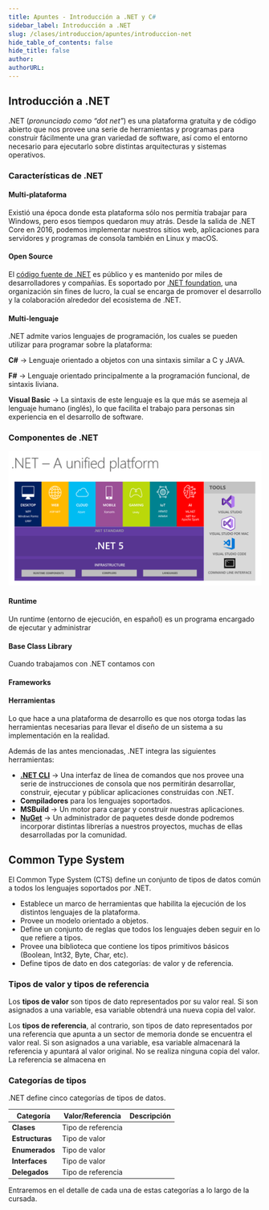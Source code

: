 ```yaml
---
title: Apuntes - Introducción a .NET y C#
sidebar_label: Introducción a .NET
slug: /clases/introduccion/apuntes/introduccion-net
hide_table_of_contents: false
hide_title: false
author: 
authorURL: 
---
```


## Introducción a .NET
.NET (*pronunciado como “dot net”*) es una plataforma gratuita y de código abierto que nos provee una serie de herramientas y programas para construir fácilmente una gran variedad de software, así como el entorno necesario para ejecutarlo sobre distintas arquitecturas y sistemas operativos. 

### Características de .NET

#### Multi-plataforma
Existió una época donde esta plataforma sólo nos permitía trabajar para Windows, pero esos tiempos quedaron muy atrás. Desde la salida de .NET Core en 2016, podemos implementar nuestros sitios web, aplicaciones para servidores y programas de consola también en Linux y macOS. 

#### Open Source
El [código fuente de .NET](https://github.com/dotnet) es público y es mantenido por miles de desarrolladores y compañias. Es soportado por [.NET foundation](https://dotnetfoundation.org/), una organización sin fines de lucro, la cual se encarga de promover el desarrollo y la colaboración alrededor del ecosistema de .NET.

#### Multi-lenguaje
.NET admite varios lenguajes de programación, los cuales se pueden utilizar para programar sobre la plataforma:

**C#** → Lenguaje orientado a objetos con una sintaxis similar a C y JAVA.

**F#** →  Lenguaje orientado principalmente a la programación funcional, de sintaxis liviana.

**Visual Basic** → La sintaxis de este lenguaje es la que más se asemeja al lenguaje humano (inglés), lo que facilita el trabajo para personas sin experiencia en el desarrollo de software. 

### Componentes de .NET
![.NET Platform](/clases/00-introduccion/apuntes/dotnet5_platform.png)

#### Runtime
Un runtime (entorno de ejecución, en español) es un programa encargado de ejecutar y administrar 

#### Base Class Library
Cuando trabajamos con .NET contamos con

#### Frameworks

#### Herramientas 
Lo que hace a una plataforma de desarrollo es que nos otorga todas las herramientas necesarias para llevar el diseño de un sistema a su implementación en la realidad. 

Además de las antes mencionadas, .NET integra las siguientes herramientas:
* __[.NET CLI](https://docs.microsoft.com/en-us/dotnet/core/tools/)__ → Una interfaz de línea de comandos que nos provee una serie de instrucciones de consola que nos permitirán desarrollar, construir, ejecutar y públicar aplicaciones construidas con .NET. 
* __Compiladores__ para los lenguajes soportados.
* __MSBuild__ → Un motor para cargar y construir nuestras aplicaciones.
* __[NuGet](https://www.nuget.org/)__ → Un administrador de paquetes desde donde podremos incorporar distintas librerías a nuestros proyectos, muchas de ellas desarrolladas por la comunidad.

## Common Type System
El Common Type System (CTS) define un conjunto de tipos de datos común a todos los lenguajes soportados por .NET. 

* Establece un marco de herramientas que habilita la ejecución de los distintos lenguajes de la plataforma. 
* Provee un modelo orientado a objetos. 
* Define un conjunto de reglas que todos los lenguajes deben seguir en lo que refiere a tipos.
* Provee una biblioteca que contiene los tipos primitivos básicos (Boolean, Int32, Byte, Char, etc). 
* Define tipos de dato en dos categorías: de valor y de referencia.

### Tipos de valor y tipos de referencia
Los **tipos de valor** son tipos de dato representados por su valor real. Si son asignados a una variable, esa variable obtendrá una nueva copia del valor. 

Los **tipos de referencia**, al contrario, son tipos de dato representados por una referencia que apunta a un sector de memoria donde se encuentra el valor real. Si son asignados a una variable, esa variable almacenará la referencia y apuntará al valor original. No se realiza ninguna copia del valor.
La referencia se almacena en 

### Categorías de tipos
.NET define cinco categorías de tipos de datos.

| Categoría       | Valor/Referencia   | Descripción |
| --------------- | ------------------ | ----------- |
| **Clases**      | Tipo de referencia |             |
| **Estructuras** | Tipo de valor      |             |
| **Enumerados** | Tipo de valor      |             |
| **Interfaces** | Tipo de valor      |             |
| **Delegados** | Tipo de referencia      |             |

Entraremos en el detalle de cada una de estas categorías a lo largo de la cursada. 




